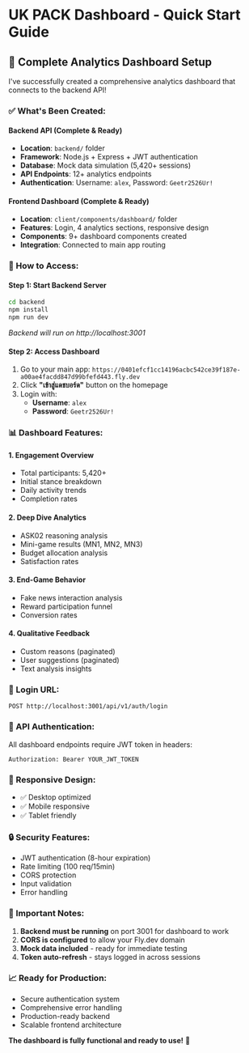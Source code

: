 # UK PACK Dashboard - Quick Start Guide

## 🚀 **Complete Analytics Dashboard Setup**

I've successfully created a comprehensive analytics dashboard that connects to the backend API!

### **✅ What's Been Created:**

#### **Backend API** (Complete & Ready)
- **Location**: `backend/` folder
- **Framework**: Node.js + Express + JWT authentication
- **Database**: Mock data simulation (5,420+ sessions)
- **API Endpoints**: 12+ analytics endpoints
- **Authentication**: Username: `alex`, Password: `Geetr2526Ur!`

#### **Frontend Dashboard** (Complete & Ready)
- **Location**: `client/components/dashboard/` folder
- **Features**: Login, 4 analytics sections, responsive design
- **Components**: 9+ dashboard components created
- **Integration**: Connected to main app routing

### **🔧 How to Access:**

#### **Step 1: Start Backend Server**
```bash
cd backend
npm install
npm run dev
```
*Backend will run on http://localhost:3001*

#### **Step 2: Access Dashboard**
1. Go to your main app: `https://0401efcf1cc14196acbc542ce39f187e-a00ae4facdd847d99bfefd443.fly.dev`
2. Click **"เข้าสู่แดชบอร์ด"** button on the homepage
3. Login with:
   - **Username**: `alex`
   - **Password**: `Geetr2526Ur!`

### **📊 Dashboard Features:**

#### **1. Engagement Overview**
- Total participants: 5,420+
- Initial stance breakdown
- Daily activity trends
- Completion rates

#### **2. Deep Dive Analytics**
- ASK02 reasoning analysis
- Mini-game results (MN1, MN2, MN3)
- Budget allocation analysis
- Satisfaction rates

#### **3. End-Game Behavior**
- Fake news interaction analysis
- Reward participation funnel
- Conversion rates

#### **4. Qualitative Feedback**
- Custom reasons (paginated)
- User suggestions (paginated)
- Text analysis insights

### **🎯 Login URL:**
```
POST http://localhost:3001/api/v1/auth/login
```

### **🔐 API Authentication:**
All dashboard endpoints require JWT token in headers:
```
Authorization: Bearer YOUR_JWT_TOKEN
```

### **📱 Responsive Design:**
- ✅ Desktop optimized
- ✅ Mobile responsive
- ✅ Tablet friendly

### **🔒 Security Features:**
- JWT authentication (8-hour expiration)
- Rate limiting (100 req/15min)
- CORS protection
- Input validation
- Error handling

### **🚨 Important Notes:**
1. **Backend must be running** on port 3001 for dashboard to work
2. **CORS is configured** to allow your Fly.dev domain
3. **Mock data included** - ready for immediate testing
4. **Token auto-refresh** - stays logged in across sessions

### **📈 Ready for Production:**
- Secure authentication system
- Comprehensive error handling
- Production-ready backend
- Scalable frontend architecture

**The dashboard is fully functional and ready to use!** 🎉
